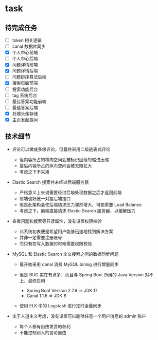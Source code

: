 # task

## 待完成任务

- [ ] token 相关逻辑
- [ ] canal 数据库同步
- [x] 个人中心前端
- [ ] 个人中心后端
- [x] 问题详情前端
- [x] 问题详情后端
- [ ] 问题排序算法后端
- [x] 搜索页面前端
- [ ] 搜索功能后台
- [ ] tag 系统后台
- [ ] 最佳答案功能前端
- [ ] 最佳答案后端
- [x] 处理头像存储
- [x] 主页发起提问

## 技术细节

- 评论可以做成多级评论，但最终采用二级链表式评论

  - 但内容所占的横向空间会被标识层级的缩进压缩
  - 最后内容所占的纵向空间会被无限拉大
  - 考虑之下不采用

- Elastic Search 搜索并未经过后端服务器

  - 严格意义上来说需要经过后端处理数据之后才返回前端
  - 前端也好统一对接后端接口
  - 但是此架构会使后端请求压力骤然增大，可能需要 Load Balance
  - 考虑之下，前端直接请求 Elastic Search 服务器，以缓解压力

- 查看问题和搜索等只读属性，没有设置权限校验

  - 此系统初衷便是希望用户能够迅速地找到解决方案
  - 并非一定需要注册账号
  - 而只有在写入数据的时候需要权限校验

- MySQL 和 Elastic Search 全文搜索之间的数据同步问题

  - 最开始采用 canal 消费 MySQL binlog 进行增量同步
  - 但是 BUG 实在有点多，而且与 Spring Boot 所用的 Java Version 对不上，最终启用

    - Spring Boot Version 2.7.9 => JDK 17
    - Canal 1.1.6 => JDK 8

  - 使用 ELK 中的 Logstash 进行定时全量同步

- 出于人道主义考虑，没有设置可以删除任意一个用户消息的 admin 账户

  - 每个人都有自由发言的权利
  - 不能控制别人的言论自由
